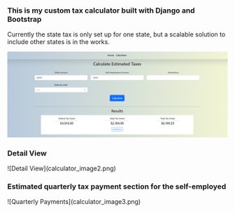 <h3>This is my custom tax calculator built with Django and Bootstrap</h3>
<p>Currently the state tax is only set up for one state, but a scalable solution to include other states is in the works.</p>

![Main Calc](calculator_image.png)

<h3>Detail View</h3>
![Detail View](calculator_image2.png)

<h3>Estimated quarterly tax payment section for the self-employed</h3>
![Quarterly Payments](calculator_image3.png)

